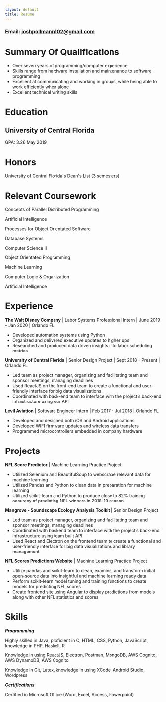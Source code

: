 ```yaml
---
layout: default
title: Resume
---
```

### Email: joshpollmann102@gmail.com
# Summary Of Qualifications

* Over seven years of programming/computer experience
* Skills range from hardware installation and maintenance to software programming
* Excellent at communicating and working in groups, while being able to work efficiently when alone
* Excellent technical writing skills

# Education
## University of Central Florida
GPA: 3.26
May 2019

# Honors
University of Central Florida's Dean's List (3 semesters)

# Relevant Coursework
Concepts of Parallel Distributed Programming

Artificial Intelligence

Processes for Object Orientated Software

Database Systems

Computer Science II

Object Orientated Programming

Machine Learning

Computer Logic & Organization

Artificial Intelligence

# Experience
**The Walt Disney Company** | Labor Systems Professional Intern | June 2019 - Jan 2020 | Orlando FL
* Developed automation systems using Python
* Organized and delivered executive updates to higher ups
* Researched and produced data driven insights into labor scheduling metrics

**University of Central Florida** | Senior Design Project | Sept 2018 - Present | Orlando FL
* Led team as project manager, organizing and facilitating team and sponsor meetings, managing deadlines
* Used ReactJS on the front-end team to create a functional and user-friendly interface for big data visualizations
* Coordinated with back-end team to interface with the project’s back-end infrastructure using our API

**Levil Aviation** | Software Engineer Intern | Feb 2017 - Jul 2018 | Orlando FL
* Developed and designed both iOS and Android applications
* Developed WIFI firmware updates and wireless data transfers
* Programmed microcontrollers embedded in company hardware

# Projects
**NFL Score Predictor** | Machine Learning Practice Project
* Utilized Selenium and BeautifulSoup to webscrape relevant data for machine learning
* Utilized Pandas and Python to clean data in preparation for machine learning
* Utilized scikit-learn and Python to produce close to 82% training accuracy of predicting NFL winners in 2018-19 season

**Mangrove - Soundscape Ecology Analysis Toolkit** | Senior Design Project
*	Led team as project manager, organizing and facilitating team and sponsor meetings, managing deadlines
*	Coordinated with backend team to interface with the project’s back-end infrastructure using team built API
*	Used React and Electron on the frontend team to create a functional and user-friendly interface for big data visualizations and library management

**NFL Scores Predictions Website** | Machine Learning Practice Project
*	Utilize pandas and scikit-learn to clean, examine, and transform initial open-source data into insightful and machine learning ready data
*	Perform scikit-learn model tuning and training functions to create models for predicting NFL scores
*	Create frontend site using Angular to display predictions from models along with other NFL statistics and scores


# Skills
_**Programming**_

Highly skilled in Java, proficient in C, HTML, CSS, Python, JavaScript, knowledge in PHP, Haskell, R

Knowledge in using ReactJS, Electron, Postman, MongoDB, AWS Cognito, AWS DynamoDB, AWS Cognito

Knowledge in Git, Latex, knowledge in using XCode, Android Studio, Wordpress

_**Certifications**_

Certified in Microsoft Office (Word, Excel, Access, Powerpoint)
